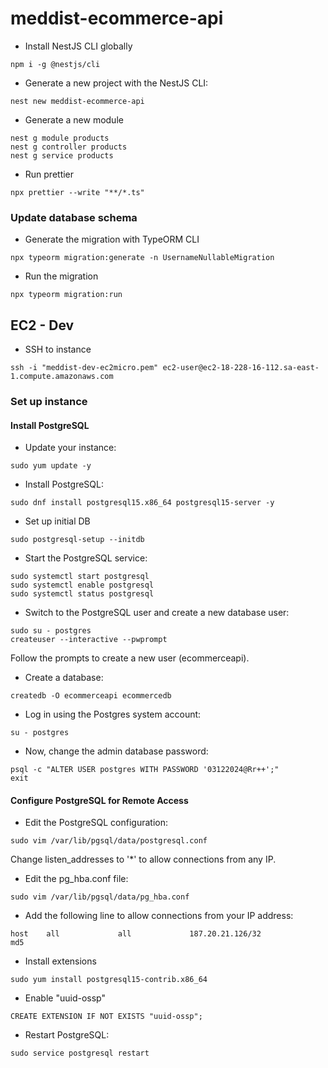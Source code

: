 <!-- @format -->

# meddist-ecommerce-api

- Install NestJS CLI globally

```
npm i -g @nestjs/cli
```

- Generate a new project with the NestJS CLI:

```
nest new meddist-ecommerce-api
```

- Generate a new module

```
nest g module products
nest g controller products
nest g service products
```

- Run prettier

```
npx prettier --write "**/*.ts"
```

### Update database schema

- Generate the migration with TypeORM CLI

```
npx typeorm migration:generate -n UsernameNullableMigration
```

- Run the migration

```
npx typeorm migration:run
```

## EC2 - Dev

- SSH to instance

```
ssh -i "meddist-dev-ec2micro.pem" ec2-user@ec2-18-228-16-112.sa-east-1.compute.amazonaws.com
```

### Set up instance

#### Install PostgreSQL

- Update your instance:

```
sudo yum update -y
```

- Install PostgreSQL:

```
sudo dnf install postgresql15.x86_64 postgresql15-server -y
```

- Set up initial DB

```
sudo postgresql-setup --initdb
```

- Start the PostgreSQL service:

```
sudo systemctl start postgresql
sudo systemctl enable postgresql
sudo systemctl status postgresql
```

- Switch to the PostgreSQL user and create a new database user:

```
sudo su - postgres
createuser --interactive --pwprompt
```

Follow the prompts to create a new user (ecommerceapi).

- Create a database:

```
createdb -O ecommerceapi ecommercedb
```

- Log in using the Postgres system account:

```
su - postgres
```

- Now, change the admin database password:

```
psql -c "ALTER USER postgres WITH PASSWORD '03122024@Rr++';"
exit
```

#### Configure PostgreSQL for Remote Access

- Edit the PostgreSQL configuration:

```
sudo vim /var/lib/pgsql/data/postgresql.conf
```

Change listen_addresses to '\*' to allow connections from any IP.

- Edit the pg_hba.conf file:

```
sudo vim /var/lib/pgsql/data/pg_hba.conf
```

- Add the following line to allow connections from your IP address:

```
host    all             all             187.20.21.126/32            md5
```

- Install extensions

```
sudo yum install postgresql15-contrib.x86_64
```

- Enable "uuid-ossp"

```
CREATE EXTENSION IF NOT EXISTS "uuid-ossp";
```

- Restart PostgreSQL:

```
sudo service postgresql restart
```
